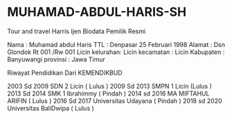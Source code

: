 # MUHAMAD-ABDUL-HARIS-SH
 
Tour and travel Harris Ijen
 Biodata Pemilik Resmi 

Nama : Muhamad abdul Haris
TTL : Denpasar 25 Februari 1998
Alamat : Dsn Glondok Rt 001 /Rw 001 Licin
kelurahan: Licin
kecamatan : Licin 
Kabupaten : Banyuwangi 
provinsi : Jawa Timur

Riwayat Pendidikan Dari KEMENDIKBUD

2003 Sd 2009 SDN 2 Licin ( Lulus )
2009 Sd 2013 SMPN 1 Licin (Lulus )
2013 Sd 2014 SMK 1 Ibrahimmy ( Pindah )
2014 sd 2016 MA MIFTAHUL ARIFIN ( Lulus )
2016 Sd 2017 Universitas Udayana ( Pindah )
2018 sd 2020 Universitas BaliDwipa ( Lulus )

